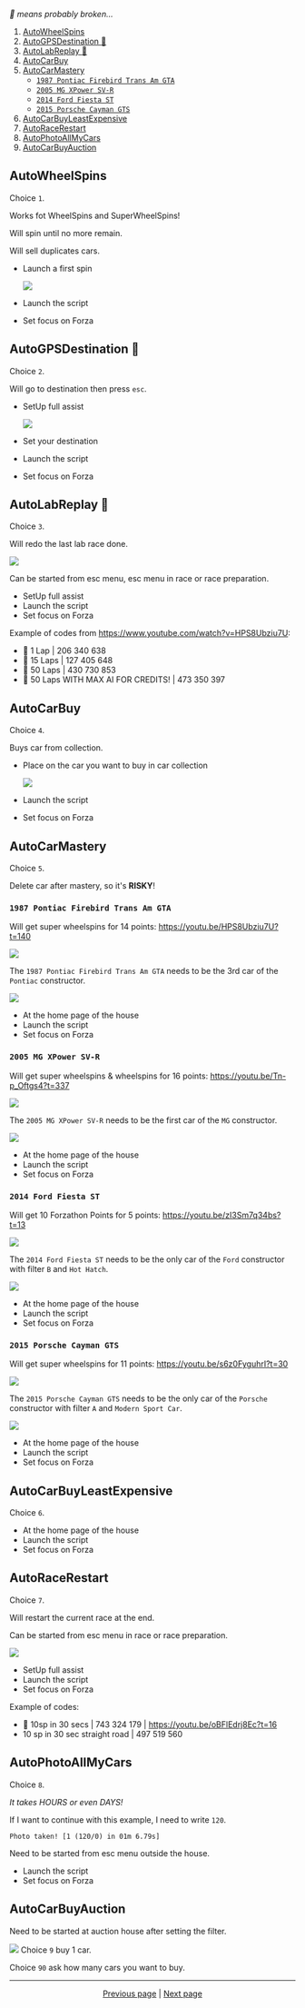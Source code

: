 *:construction: means probably broken...*

1. [AutoWheelSpins](#autowheelspins)
2. [AutoGPSDestination :construction:](#autogpsdestination-construction)
3. [AutoLabReplay :construction:](#autolabreplay-construction)
4. [AutoCarBuy](#autocarbuy)
5. [AutoCarMastery](#autocarmastery)
    * [`1987 Pontiac Firebird Trans Am GTA`](#1987-pontiac-firebird-trans-am-gta)
    * [`2005 MG XPower SV-R`](#2005-mg-xpower-sv-r)
    * [`2014 Ford Fiesta ST`](#2014-ford-fiesta-st)
    * [`2015 Porsche Cayman GTS`](#2015-porsche-cayman-gts)
6. [AutoCarBuyLeastExpensive](#autocarbuyleastexpensive)
7. [AutoRaceRestart](#autoracerestart)
8. [AutoPhotoAllMyCars](#autoracerestart)
9. [AutoCarBuyAuction](#autocarbuyauction)

## AutoWheelSpins

Choice `1`.

Works fot WheelSpins and SuperWheelSpins!

Will spin until no more remain.

Will sell duplicates cars.

- Launch a first spin

  ![](https://user-images.githubusercontent.com/7203617/143293552-aab176f5-2a37-46ff-b417-a757b2ba81a9.jpg)

- Launch the script
- Set focus on Forza

## AutoGPSDestination :construction:

Choice `2`.

Will go to destination then press `esc`.

- SetUp full assist

  ![](https://user-images.githubusercontent.com/7203617/143285703-30f8c0ee-c8d8-42b8-aaa9-06734fde6ffc.jpg)

- Set your destination
- Launch the script
- Set focus on Forza

## AutoLabReplay :construction:

Choice `3`.

Will redo the last lab race done.

![](https://user-images.githubusercontent.com/7203617/143293466-835bca70-004b-498b-853d-511cf2d6b6b7.jpg)

Can be started from esc menu, esc menu in race or race preparation.

- SetUp full assist
- Launch the script
- Set focus on Forza

Example of codes from <https://www.youtube.com/watch?v=HPS8Ubziu7U>:

- :construction: 1 Lap | 206 340 638
- :construction: 15 Laps | 127 405 648
- :construction: 50 Laps | 430 730 853
- :construction: 50 Laps WITH MAX AI FOR CREDITS! | 473 350 397

## AutoCarBuy

Choice `4`.

Buys car from collection.

- Place on the car you want to buy in car collection

  ![](https://user-images.githubusercontent.com/7203617/143294156-0c9c793d-3cbb-4f04-8396-8de6423ba5d0.jpg)

- Launch the script
- Set focus on Forza

## AutoCarMastery

Choice `5`.

Delete car after mastery, so it's **RISKY**!

### `1987 Pontiac Firebird Trans Am GTA`

Will get super wheelspins for 14 points: <https://youtu.be/HPS8Ubziu7U?t=140>

![](https://user-images.githubusercontent.com/7203617/143293559-7a901f3e-0450-44e4-a45e-4924d5381356.jpg)

The `1987 Pontiac Firebird Trans Am GTA` needs to be the 3rd car of the `Pontiac` constructor.

![](https://user-images.githubusercontent.com/7203617/143285495-8d88e725-64ee-4261-95fb-240b96b28ebe.jpg)

- At the home page of the house
- Launch the script
- Set focus on Forza

### `2005 MG XPower SV-R`

Will get super wheelspins & wheelspins for 16 points: <https://youtu.be/Tn-p_Oftgs4?t=337>

![](https://user-images.githubusercontent.com/7203617/160232403-393dc4f0-28ee-47c4-a5ce-5b43f7f158c0.png)

The `2005 MG XPower SV-R` needs to be the first car of the `MG` constructor.

![](https://user-images.githubusercontent.com/7203617/160233008-e88e17d3-9c27-4b23-94eb-6362f86ecca2.png)

- At the home page of the house
- Launch the script
- Set focus on Forza

### `2014 Ford Fiesta ST`

Will get 10 Forzathon Points for 5 points: <https://youtu.be/zI3Sm7q34bs?t=13>

![](https://user-images.githubusercontent.com/7203617/143456768-e4c6a39d-ba7a-4391-85a6-c9f86ab28713.png)

The `2014 Ford Fiesta ST` needs to be the only car of the `Ford` constructor with filter `B` and `Hot Hatch`.

![](https://user-images.githubusercontent.com/7203617/143456955-41545796-77b0-4227-b962-1b2350aeae4c.png)

- At the home page of the house
- Launch the script
- Set focus on Forza

### `2015 Porsche Cayman GTS`

Will get super wheelspins for 11 points: <https://youtu.be/s6z0FyguhrI?t=30>

![](https://user-images.githubusercontent.com/7203617/143869702-1dfd2708-8b98-4fa1-adbe-72cdb09b0181.jpg)

The `2015 Porsche Cayman GTS` needs to be the only car of the `Porsche` constructor with filter `A`
and `Modern Sport Car`.

![](https://user-images.githubusercontent.com/7203617/143869701-09accdd1-e904-4375-9551-de9c6ce643d1.jpg)

- At the home page of the house
- Launch the script
- Set focus on Forza

## AutoCarBuyLeastExpensive

Choice `6`.

- At the home page of the house
- Launch the script
- Set focus on Forza

## AutoRaceRestart

Choice `7`.

Will restart the current race at the end.

Can be started from esc menu in race or race preparation.

![](https://user-images.githubusercontent.com/7203617/143869700-f018b844-598c-440f-9b48-56881decbe51.jpg)

- SetUp full assist
- Launch the script
- Set focus on Forza

Example of codes:

- :construction: 10sp in 30 secs | 743 324 179 | <https://youtu.be/oBFlEdrj8Ec?t=16>
- 10 sp in 30 sec straight road | 497 519 560

## AutoPhotoAllMyCars

Choice `8`.

*It takes HOURS or even DAYS!*

If I want to continue with this example, I need to write `120`.

```
Photo taken! [1 (120/0) in 01m 6.79s]
```

Need to be started from esc menu outside the house.

- Launch the script
- Set focus on Forza

## AutoCarBuyAuction

Need to be started at auction house after setting the filter.

![](https://user-images.githubusercontent.com/7203617/148805292-5ef02640-9e34-4c5d-9d4e-befbf36a4f0b.png)
Choice `9` buy 1 car.

Choice `90` ask how many cars you want to buy.

<hr>

<div align="center">
<a href="https://github.com/kevingrillet/Py-ForzaHorizon5-Tools/wiki/Requirements">Previous page</a>
|
<a href="https://github.com/kevingrillet/Py-ForzaHorizon5-Tools/wiki/Advanced">Next page</a>
</div>
